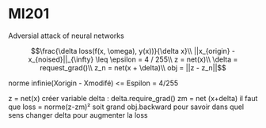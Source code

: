 # MI201
Adversial attack of neural networks

```math
\frac{\delta loss(f(x, \omega), y(x))}{\delta x}\\

||x_{origin} - x_{noised}||_{\infty} \leq \epsilon = 4 / 255\\

z = net(x)\\
\delta = request_grad()\\
z_n = net(x + \delta)\\
obj = ||z - z_n||
```
norme infinie(Xorigin - Xmodifé) <= Espilon = 4/255

z = net(x)
créer variable delta : delta.require_grad()
zm = net (x+delta)
il faut que loss = norme(z-zm)² soit grand 
obj.backward pour savoir dans quel sens changer delta pour augmenter la loss


